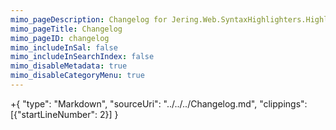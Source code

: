 ```yaml
---
mimo_pageDescription: Changelog for Jering.Web.SyntaxHighlighters.HighlightJS.
mimo_pageTitle: Changelog
mimo_pageID: changelog
mimo_includeInSal: false
mimo_includeInSearchIndex: false
mimo_disableMetadata: true
mimo_disableCategoryMenu: true
---
```


+{
    "type": "Markdown",
    "sourceUri": "../../../Changelog.md",
    "clippings": [{"startLineNumber": 2}]
}